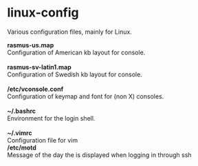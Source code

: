linux-config
============

Various configuration files, mainly for Linux.

<b>rasmus-us.map</b><br>
Configuration of American kb layout for console.<br> 
<br>
<b>rasmus-sv-latin1.map</b><br>
Configuration of Swedish kb layout for console.<br>
<br> 
<b>/etc/vconsole.conf</b><br>
Configuration of keymap and font for (non X) consoles.<br>
<br>
<b>~/.bashrc</b><br>
Environment for the login shell.<br>
<br>
<b>~/.vimrc</b><br>
Configuration file for vim
<br>
<b>/etc/motd</b><br>
Message of the day the is displayed when logging in through ssh
<br>
